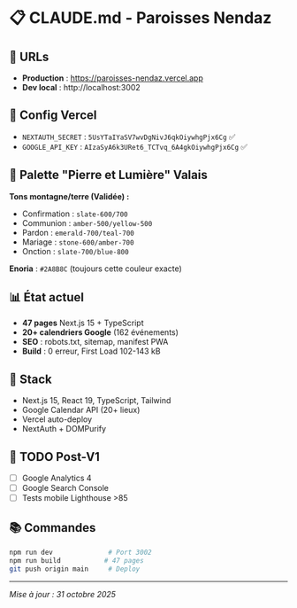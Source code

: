 # 📋 CLAUDE.md - Paroisses Nendaz

## 🔗 URLs
- **Production** : https://paroisses-nendaz.vercel.app
- **Dev local** : http://localhost:3002

## 🔑 Config Vercel
- `NEXTAUTH_SECRET` : `5UsYTaIYaSV7wvDgNivJ6qkOiywhgPjx6Cg` ✅
- `GOOGLE_API_KEY` : `AIzaSyA6k3URet6_TCTvq_6A4gkOiywhgPjx6Cg` ✅

## 🎨 Palette "Pierre et Lumière" Valais
**Tons montagne/terre (Validée) :**
- Confirmation : `slate-600/700`
- Communion : `amber-500/yellow-500`
- Pardon : `emerald-700/teal-700`
- Mariage : `stone-600/amber-700`
- Onction : `slate-700/blue-800`

**Enoria** : `#2A8B8C` (toujours cette couleur exacte)

## 📊 État actuel
- **47 pages** Next.js 15 + TypeScript
- **20+ calendriers Google** (162 événements)
- **SEO** : robots.txt, sitemap, manifest PWA
- **Build** : 0 erreur, First Load 102-143 kB

## 🔧 Stack
- Next.js 15, React 19, TypeScript, Tailwind
- Google Calendar API (20+ lieux)
- Vercel auto-deploy
- NextAuth + DOMPurify

## 📝 TODO Post-V1
- [ ] Google Analytics 4
- [ ] Google Search Console
- [ ] Tests mobile Lighthouse >85

## 📚 Commandes
```bash
npm run dev              # Port 3002
npm run build           # 47 pages
git push origin main     # Deploy
```

---
*Mise à jour : 31 octobre 2025*
